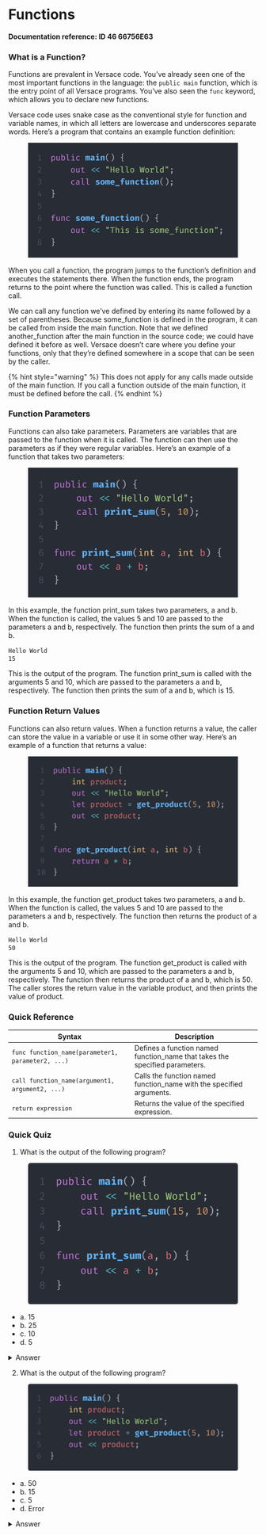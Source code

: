 # Functions

**Documentation reference: ID 46 66756E63**

### What is a Function?

Functions are prevalent in Versace code. You’ve already seen one of the most important functions in the language: the `public main` function, which is the entry point of all Versace programs. You’ve also seen the `func` keyword, which allows you to declare new functions.

Versace code uses snake case as the conventional style for function and variable names, in which all letters are lowercase and underscores separate words. Here’s a program that contains an example function definition:

<figure><img src="../.gitbook/assets/image (1).png" alt="public main() {     out << &#x22;Hello World&#x22;;     call some_function(); }  func some_function() {     out << &#x22;This is some_function&#x22;; }"><figcaption></figcaption></figure>

When you call a function, the program jumps to the function’s definition and executes the statements there. When the function ends, the program returns to the point where the function was called. This is called a function call.

We can call any function we’ve defined by entering its name followed by a set of parentheses. Because some\_function is defined in the program, it can be called from inside the main function. Note that we defined another\_function after the main function in the source code; we could have defined it before as well. Versace doesn’t care where you define your functions, only that they’re defined somewhere in a scope that can be seen by the caller.

{% hint style="warning" %}
This does not apply for any calls made outside of the main function. If you call a function outside of the main function, it must be defined before the call.
{% endhint %}

### Function Parameters

Functions can also take parameters. Parameters are variables that are passed to the function when it is called. The function can then use the parameters as if they were regular variables. Here’s an example of a function that takes two parameters:

<figure><img src="../.gitbook/assets/image (7).png" alt="public main() {     out << &#x22;Hello World&#x22;;     call print_sum(5, 10); }  func print_sum(int a, int b) {     out << a + b; }"><figcaption></figcaption></figure>

In this example, the function print\_sum takes two parameters, a and b. When the function is called, the values 5 and 10 are passed to the parameters a and b, respectively. The function then prints the sum of a and b.

```
Hello World
15
```

This is the output of the program. The function print\_sum is called with the arguments 5 and 10, which are passed to the parameters a and b, respectively. The function then prints the sum of a and b, which is 15.

### Function Return Values

Functions can also return values. When a function returns a value, the caller can store the value in a variable or use it in some other way. Here’s an example of a function that returns a value:

<figure><img src="../.gitbook/assets/image (2).png" alt="public main() {     int product;     out << &#x22;Hello World&#x22;;     let product = get_product(5, 10);     out << product; }  func get_product(int a, int b) {     return a * b; }"><figcaption></figcaption></figure>

In this example, the function get\_product takes two parameters, a and b. When the function is called, the values 5 and 10 are passed to the parameters a and b, respectively. The function then returns the product of a and b.

```
Hello World
50
```

This is the output of the program. The function get\_product is called with the arguments 5 and 10, which are passed to the parameters a and b, respectively. The function then returns the product of a and b, which is 50. The caller stores the return value in the variable product, and then prints the value of product.

### Quick Reference

| Syntax                                            | Description                                                                  |
| ------------------------------------------------- | ---------------------------------------------------------------------------- |
| `func function_name(parameter1, parameter2, ...)` | Defines a function named function\_name that takes the specified parameters. |
| `call function_name(argument1, argument2, ...)`   | Calls the function named function\_name with the specified arguments.        |
| `return expression`                               | Returns the value of the specified expression.                               |

### Quick Quiz

1. What is the output of the following program?

<figure><img src="../.gitbook/assets/image (5).png" alt="public main() {     out << &#x22;Hello World&#x22;;     call print_sum(15, 10); }   func print_sum(a, b) {     out << a + b; }"><figcaption></figcaption></figure>

* a. 15&#x20;
* b. 25&#x20;
* c. 10&#x20;
* d. 5&#x20;

<details>

<summary>Answer</summary>

Answer is B because the function print\_sum is called with the arguments 15 and 10, which are passed to the parameters a and b, respectively. The function then prints the sum of a and b, which is 25.

</details>

2. What is the output of the following program?

<figure><img src="../.gitbook/assets/image.png" alt="public main() {     int product;     out << &#x22;Hello World&#x22;;     let product = get_product(5, 10);     out << product; }"><figcaption></figcaption></figure>

* a. 50&#x20;
* b. 15&#x20;
* c. 5&#x20;
* d. Error

<details>

<summary>Answer</summary>

Answer is D because the function get\_product is not defined.

</details>
